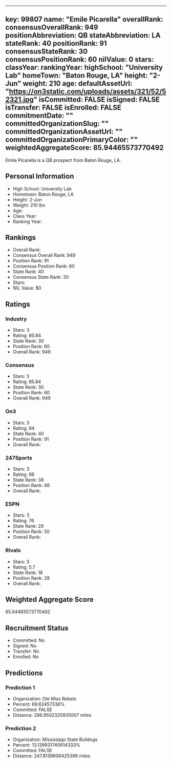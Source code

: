 ---
  key: 99807
  name: "Emile Picarella"
  overallRank: 
  consensusOverallRank: 949
  positionAbbreviation: QB
  stateAbbreviation: LA
  stateRank: 40
  positionRank: 91
  consensusStateRank: 30
  consensusPositionRank: 60
  nilValue: 0
  stars: 
  classYear: 
  rankingYear: 
  highSchool: "University Lab"
  homeTown: "Baton Rouge, LA"
  height: "2-Jun"
  weight: 210
  age: 
  defaultAssetUrl: "https://on3static.com/uploads/assets/321/52/52321.jpg"
  isCommitted: FALSE
  isSigned: FALSE
  isTransfer: FALSE
  isEnrolled: FALSE
  commitmentDate: ""
  committedOrganizationSlug: ""
  committedOrganizationAssetUrl: ""
  committedOrganizationPrimaryColor: ""
  weightedAggregateScore: 85.94465573770492
  ---
  
  Emile Picarella is a QB prospect from Baton Rouge, LA.
  
  ## Personal Information
  - High School: University Lab
  - Hometown: Baton Rouge, LA
  - Height: 2-Jun
  - Weight: 210 lbs
  - Age: 
  - Class Year: 
  - Ranking Year: 
  
  ## Rankings
  - Overall Rank: 
  - Consensus Overall Rank: 949
  - Position Rank: 91
  - Consensus Position Rank: 60
  - State Rank: 40
  - Consensus State Rank: 30
  - Stars: 
  - NIL Value: $0
  
  ## Ratings
  
  ### Industry
  - Stars: 3
  - Rating: 85.84
  - State Rank: 30
  - Position Rank: 60
  - Overall Rank: 949
  
  ### Consensus
  - Stars: 3
  - Rating: 85.84
  - State Rank: 30
  - Position Rank: 60
  - Overall Rank: 949
  
  ### On3
  - Stars: 3
  - Rating: 84
  - State Rank: 40
  - Position Rank: 91
  - Overall Rank: 
  
  ### 247Sports
  - Stars: 3
  - Rating: 86
  - State Rank: 38
  - Position Rank: 66
  - Overall Rank: 
  
  ### ESPN
  - Stars: 3
  - Rating: 76
  - State Rank: 29
  - Position Rank: 50
  - Overall Rank: 
  
  ### Rivals
  - Stars: 3
  - Rating: 5.7
  - State Rank: 18
  - Position Rank: 28
  - Overall Rank: 
  
  ## Weighted Aggregate Score
  85.94465573770492
  
  ## Recruitment Status
  - Committed: No
  - Signed: No
  - Transfer: No
  - Enrolled: No
  
  
  
  ## Predictions
  
  ### Prediction 1
  - Organization: Ole Miss Rebels
  - Percent: 69.62457338%
  - Committed: FALSE
  - Distance: 286.9502320935007 miles
  
  ### Prediction 2
  - Organization: Mississippi State Bulldogs
  - Percent: 13.139931740614333%
  - Committed: FALSE
  - Distance: 247.8139606425396 miles
  